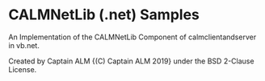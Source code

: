# CALMNetLib (.net) Samples

An Implementation of the CALMNetLib Component of calmclientandserver in vb.net.

Created by Captain ALM {(C) Captain ALM 2019} under the BSD 2-Clause License.